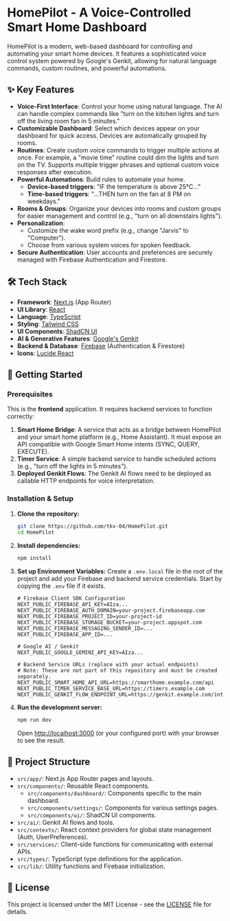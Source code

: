# HomePilot - A Voice-Controlled Smart Home Dashboard

HomePilot is a modern, web-based dashboard for controlling and automating your smart home devices. It features a sophisticated voice control system powered by Google's Genkit, allowing for natural language commands, custom routines, and powerful automations.



## ✨ Key Features

- **Voice-First Interface**: Control your home using natural language. The AI can handle complex commands like "turn on the kitchen lights and turn off the living room fan in 5 minutes."
- **Customizable Dashboard**: Select which devices appear on your dashboard for quick access. Devices are automatically grouped by rooms.
- **Routines**: Create custom voice commands to trigger multiple actions at once. For example, a "movie time" routine could dim the lights and turn on the TV. Supports multiple trigger phrases and optional custom voice responses after execution.
- **Powerful Automations**: Build rules to automate your home.
  - **Device-based triggers**: "IF the temperature is above 25°C..."
  - **Time-based triggers**: "...THEN turn on the fan at 8 PM on weekdays."
- **Rooms & Groups**: Organize your devices into rooms and custom groups for easier management and control (e.g., "turn on all downstairs lights").
- **Personalization**:
  - Customize the wake word prefix (e.g., change "Jarvis" to "Computer").
  - Choose from various system voices for spoken feedback.
- **Secure Authentication**: User accounts and preferences are securely managed with Firebase Authentication and Firestore.

## 🛠️ Tech Stack

- **Framework**: [Next.js](https://nextjs.org/) (App Router)
- **UI Library**: [React](https://react.dev/)
- **Language**: [TypeScript](https://www.typescriptlang.org/)
- **Styling**: [Tailwind CSS](https://tailwindcss.com/)
- **UI Components**: [ShadCN UI](https://ui.shadcn.com/)
- **AI & Generative Features**: [Google's Genkit](https://firebase.google.com/docs/genkit)
- **Backend & Database**: [Firebase](https://firebase.google.com/) (Authentication & Firestore)
- **Icons**: [Lucide React](https://lucide.dev/)

## 🚀 Getting Started

### Prerequisites

This is the **frontend** application. It requires backend services to function correctly:
1.  **Smart Home Bridge**: A service that acts as a bridge between HomePilot and your smart home platform (e.g., Home Assistant). It must expose an API compatible with Google Smart Home intents (SYNC, QUERY, EXECUTE).
2.  **Timer Service**: A simple backend service to handle scheduled actions (e.g., "turn off the lights in 5 minutes").
3.  **Deployed Genkit Flows**: The Genkit AI flows need to be deployed as callable HTTP endpoints for voice interpretation.

### Installation & Setup

1.  **Clone the repository:**
    ```bash
    git clone https://github.com/tkv-04/HomePilot.git
    cd HomePilot
    ```

2.  **Install dependencies:**
    ```bash
    npm install
    ```

3.  **Set up Environment Variables:**
    Create a `.env.local` file in the root of the project and add your Firebase and backend service credentials. Start by copying the `.env` file if it exists.

    ```env
    # Firebase Client SDK Configuration
    NEXT_PUBLIC_FIREBASE_API_KEY=AIza...
    NEXT_PUBLIC_FIREBASE_AUTH_DOMAIN=your-project.firebaseapp.com
    NEXT_PUBLIC_FIREBASE_PROJECT_ID=your-project-id
    NEXT_PUBLIC_FIREBASE_STORAGE_BUCKET=your-project.appspot.com
    NEXT_PUBLIC_FIREBASE_MESSAGING_SENDER_ID=...
    NEXT_PUBLIC_FIREBASE_APP_ID=...

    # Google AI / Genkit
    NEXT_PUBLIC_GOOGLE_GEMINI_API_KEY=AIza...

    # Backend Service URLs (replace with your actual endpoints)
    # Note: These are not part of this repository and must be created separately.
    NEXT_PUBLIC_SMART_HOME_API_URL=https://smarthome.example.com/api
    NEXT_PUBLIC_TIMER_SERVICE_BASE_URL=https://timers.example.com
    NEXT_PUBLIC_GENKIT_FLOW_ENDPOINT_URL=https://genkit.example.com/interpretVoiceCommand
    ```

4.  **Run the development server:**
    ```bash
    npm run dev
    ```

    Open [http://localhost:3000](http://localhost:3000) (or your configured port) with your browser to see the result.

## 📁 Project Structure

- `src/app/`: Next.js App Router pages and layouts.
- `src/components/`: Reusable React components.
  - `src/components/dashboard/`: Components specific to the main dashboard.
  - `src/components/settings/`: Components for various settings pages.
  - `src/components/ui/`: ShadCN UI components.
- `src/ai/`: Genkit AI flows and tools.
- `src/contexts/`: React context providers for global state management (Auth, UserPreferences).
- `src/services/`: Client-side functions for communicating with external APIs.
- `src/types/`: TypeScript type definitions for the application.
- `src/lib/`: Utility functions and Firebase initialization.

## 📄 License

This project is licensed under the MIT License - see the [LICENSE](LICENSE) file for details.
